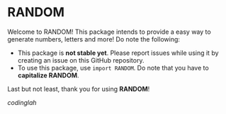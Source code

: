 # RANDOM

Welcome to RANDOM! This package intends to provide a easy way to generate numbers, letters and more! Do note the following:

* This package is **not stable yet**. Please report issues while using it by creating an issue on this GitHub repository.
* To use this package, use `import RANDOM`. Do note that you have to **capitalize RANDOM**.

Last but not least, thank you for using **RANDOM**!

_codinglah_